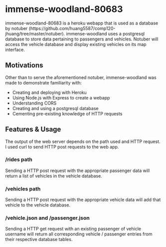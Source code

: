 <h1> immense-woodland-80683 </h1>
immense-woodland-80683 is a heroku webapp that is used as a database by notuber (https://github.com/huang5587/comp120-jhuang/tree/master/notuber). immense-woodland uses a postgresql database to store data pertaining to passengers and vehicles. Notuber will access the vehicle database and display existing vehicles on its map interface. 

<h2> Motivations </h2>
Other than to serve the aforementioned notuber, immense-woodland was made to demonstrate familiarity with:
  <ul>
   <li> Creating and deploying with Heroku </li>
   <li> Using Node.js with Express to create a webapp </li>
  <li> Understanding CORS </li>
  <li> Creating and using a postgresql database </li>
  <li> Cementing pre-existing knowledge of HTTP requests </li>
     
  </ul>

<h2> Features & Usage </h2>
The output of the web server depends on the path used and HTTP request. I used curl to send HTTP post requests to the web app.

<h3> /rides path </h3>
Sending a HTTP post request with the appropriate passenger data will return a list of vehicles in the vehicle database. 

<h3> /vehicles path </h3> 
Sending a HTTP post request with the appropriate vehicle data will add that vehicle to the vehicle database. 

<h3> /vehicle.json and /passenger.json </h3>
Sending a HTTP get request with an existing passenger of vehicle username will return all corresponding vehicle / passenger entries from their respective database tables. 
